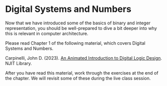 # Digital Systems and Numbers

Now that we have introduced some of the basics of binary and integer representation, you should be well-prepared
to dive a bit deeper into why this is relevant in computer architecture.  

Please read Chapter 1 of the following material, which covers Digital Systems and Numbers.

Carpinelli, John D. (2023). [An Animated Introduction to Digital Logic Design](https://digitalcommons.njit.edu/oat/1/). NJIT Library.

After you have read this material, work through the exercises at the end of the chapter.  We will revisit some of
these during the live class session.
